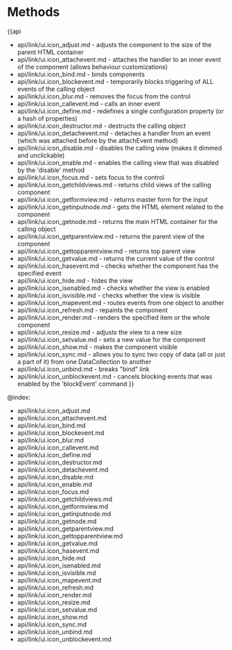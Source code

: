 Methods
=======

{{api
- api/link/ui.icon_adjust.md - adjusts the component to the size of the parent HTML container
- api/link/ui.icon_attachevent.md - attaches the handler to an inner event of the component (allows behaviour customizations)
- api/link/ui.icon_bind.md - binds components
- api/link/ui.icon_blockevent.md - temporarily blocks triggering of ALL events of the calling object
- api/link/ui.icon_blur.md - removes the focus from the control
- api/link/ui.icon_callevent.md - calls an inner event
- api/link/ui.icon_define.md - redefines a single configuration property (or a hash of properties)
- api/link/ui.icon_destructor.md - destructs the calling object
- api/link/ui.icon_detachevent.md - detaches a handler from an event (which was attached before by the attachEvent method)
- api/link/ui.icon_disable.md - disables the calling view (makes it dimmed and unclickable)
- api/link/ui.icon_enable.md - enables the calling view that was disabled by the 'disable' method
- api/link/ui.icon_focus.md - sets focus to the control
- api/link/ui.icon_getchildviews.md - returns child views of the calling component
- api/link/ui.icon_getformview.md - returns master form for the input
- api/link/ui.icon_getinputnode.md - gets the HTML element related to the component
- api/link/ui.icon_getnode.md - returns the main HTML container for the calling object
- api/link/ui.icon_getparentview.md - returns the parent view of the component
- api/link/ui.icon_gettopparentview.md - returns top parent view
- api/link/ui.icon_getvalue.md - returns the current value of the control
- api/link/ui.icon_hasevent.md - checks whether the component has the specified event
- api/link/ui.icon_hide.md - hides the view
- api/link/ui.icon_isenabled.md - checks whether the view is enabled
- api/link/ui.icon_isvisible.md - checks whether the view is visible
- api/link/ui.icon_mapevent.md - routes events from one object to another
- api/link/ui.icon_refresh.md - repaints the component
- api/link/ui.icon_render.md - renders the specified item or the whole component
- api/link/ui.icon_resize.md - adjusts the view to a new size
- api/link/ui.icon_setvalue.md - sets a new value for the component
- api/link/ui.icon_show.md - makes the component visible
- api/link/ui.icon_sync.md - allows you to sync two copy of data (all or just a part of it) from one DataCollection to another
- api/link/ui.icon_unbind.md - breaks "bind" link
- api/link/ui.icon_unblockevent.md - cancels blocking events that was enabled by the 'blockEvent' command
}}

@index:
- api/link/ui.icon_adjust.md
- api/link/ui.icon_attachevent.md
- api/link/ui.icon_bind.md
- api/link/ui.icon_blockevent.md
- api/link/ui.icon_blur.md
- api/link/ui.icon_callevent.md
- api/link/ui.icon_define.md
- api/link/ui.icon_destructor.md
- api/link/ui.icon_detachevent.md
- api/link/ui.icon_disable.md
- api/link/ui.icon_enable.md
- api/link/ui.icon_focus.md
- api/link/ui.icon_getchildviews.md
- api/link/ui.icon_getformview.md
- api/link/ui.icon_getinputnode.md
- api/link/ui.icon_getnode.md
- api/link/ui.icon_getparentview.md
- api/link/ui.icon_gettopparentview.md
- api/link/ui.icon_getvalue.md
- api/link/ui.icon_hasevent.md
- api/link/ui.icon_hide.md
- api/link/ui.icon_isenabled.md
- api/link/ui.icon_isvisible.md
- api/link/ui.icon_mapevent.md
- api/link/ui.icon_refresh.md
- api/link/ui.icon_render.md
- api/link/ui.icon_resize.md
- api/link/ui.icon_setvalue.md
- api/link/ui.icon_show.md
- api/link/ui.icon_sync.md
- api/link/ui.icon_unbind.md
- api/link/ui.icon_unblockevent.md


